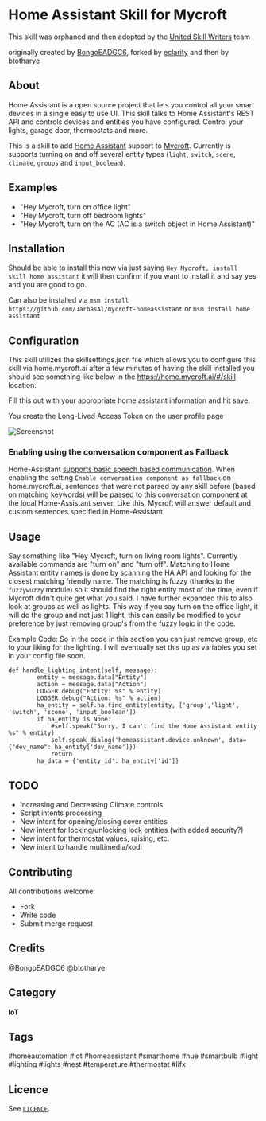 # Home Assistant Skill for Mycroft

This skill was orphaned and then adopted by the [United Skill Writers](https://community.mycroft.ai/t/united-skill-writers-draft) team

originally created by [BongoEADGC6](https://github.com/BongoEADGC6/mycroft-home-assistant), forked by [eclarity](https://github.com/eClarity/mycroft-homeassistant) and then by [btotharye](https://github.com/btotharye)

## About 
Home Assistant is a open source project that lets you control all your smart devices in a single easy to use UI.  This skill talks to Home Assistant's REST API and controls devices and entities you have configured.  Control your lights, garage door, thermostats and more.

This is a skill to add [Home Assistant](https://home-assistant.io) support to [Mycroft](https://mycroft.ai). Currently is supports turning on and off several entity types (`light`, `switch`, `scene`, `climate`, `groups` and `input_boolean`).


## Examples 
* "Hey Mycroft, turn on office light"
* "Hey Mycroft, turn off bedroom lights"
* "Hey Mycroft, turn on the AC (AC is a switch object in Home Assistant)"


## Installation
Should be able to install this now via just saying `Hey Mycroft, install skill home assistant` it will then confirm if you want to install it and say yes and you are good to go.

Can also be installed via `msm install https://github.com/JarbasAl/mycroft-homeassistant` or `msm install home assistant`

## Configuration
This skill utilizes the skillsettings.json file which allows you to configure this skill via home.mycroft.ai after a few minutes of having the skill installed you should see something like below in the https://home.mycroft.ai/#/skill location:

Fill this out with your appropriate home assistant information and hit save.

You create the Long-Lived Access Token on the user profile page

![Screenshot](screenshot.JPG?raw=true)

###  Enabling using the conversation component as Fallback

Home-Assistant [supports basic speech based communication](https://www.home-assistant.io/components/conversation/).
When enabling the setting `Enable conversation component as fallback` on home.mycroft.ai, sentences that were not parsed
by any skill before (based on matching keywords) will be passed to this conversation component at the local Home-Assistant server.
Like this, Mycroft will answer default and custom sentences specified in Home-Assistant.

## Usage

Say something like "Hey Mycroft, turn on living room lights". Currently available commands
are "turn on" and "turn off". Matching to Home Assistant entity names is done by scanning
the HA API and looking for the closest matching friendly name. The matching is fuzzy (thanks
to the `fuzzywuzzy` module) so it should find the right entity most of the time, even if Mycroft
didn't quite get what you said.  I have further expanded this to also look at groups as well as lights.  This way if you say turn on the office light, it will do the group and not just 1 light, this can easily be modified to your preference by just removing group's from the fuzzy logic in the code.


Example Code:
So in the code in this section you can just remove group, etc to your liking for the lighting.  I will eventually set this up as variables you set in your config file soon.

```
def handle_lighting_intent(self, message):
        entity = message.data["Entity"]
        action = message.data["Action"]
        LOGGER.debug("Entity: %s" % entity)
        LOGGER.debug("Action: %s" % action)
        ha_entity = self.ha.find_entity(entity, ['group','light', 'switch', 'scene', 'input_boolean'])
        if ha_entity is None:
            #self.speak("Sorry, I can't find the Home Assistant entity %s" % entity)
            self.speak_dialog('homeassistant.device.unknown', data={"dev_name": ha_entity['dev_name']})
            return
        ha_data = {'entity_id': ha_entity['id']}
```

## TODO
 * Increasing and Decreasing Climate controls
 * Script intents processing
 * New intent for opening/closing cover entities
 * New intent for locking/unlocking lock entities (with added security?)
 * New intent for thermostat values, raising, etc.
 * New intent to handle multimedia/kodi

## Contributing

All contributions welcome:

 * Fork
 * Write code
 * Submit merge request

## Credits 
@BongoEADGC6
@btotharye

## Category
**IoT**

## Tags
#homeautomation
#iot
#homeassistant
#smarthome
#hue
#smartbulb
#light
#lighting
#lights
#nest
#temperature
#thermostat
#lifx

## Licence

See [`LICENCE`](https://gitlab.com/robconnolly/mycroft-home-assistant/blob/master/LICENSE).
